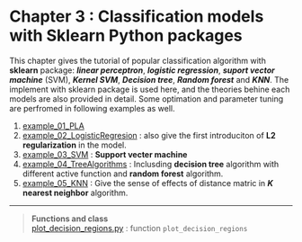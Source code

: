 # Chapter 3 : Classification models with Sklearn Python packages
This chapter gives the tutorial of popular classification algorithm with **sklearn** package: ***linear perceptron***, ***logistic regression***, ***suport vector machine*** (SVM), ***Kernel SVM***, ***Decision tree***, ***Random forest*** and ***KNN***. The implement with sklearn package is used here, and the theories behine each models are also provided in detail. Some optimation and parameter tuning are perfromed in following examples as well.

1. [example_01_PLA](example_01_PLA.ipynb)
2. [example_02_LogisticRegresion](example_02_LogisticRegresion.ipynb) : also give the first introduciton of **L2 regularization** in the model.
3. [example_03_SVM](example_03_SVM.ipynb) : **Support vecter machine**
4. [example_04_TreeAlgorithms](example_04_TreeAlgorithms.ipynb) : Inclusding **decision tree** algorithm with different active function and **random forest** algorithm.
5. [example_05_KNN](example_05_KNN.ipynb) : Give the sense of effects of distance matric in ***K*** **nearest neighbor** algorithm. 

---
> **Functions and class**\
> [plot_decision_regions.py](plot_decision_regions.py) : function `plot_decision_regions`
